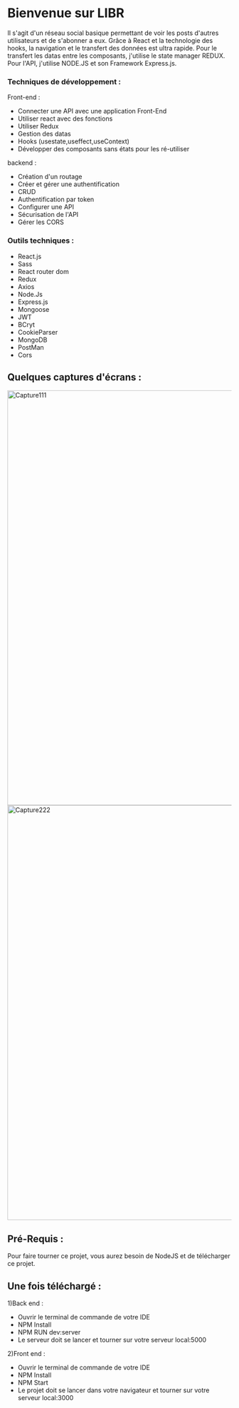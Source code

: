 # Bienvenue sur LIBR

Il s'agit d'un réseau social basique permettant de voir les posts d'autres utilisateurs et de s'abonner a eux.
Grâce à React et la technologie des hooks, la navigation et le transfert des données est ultra rapide.
Pour le transfert les datas entre les composants, j'utilise le state manager REDUX. 
Pour l'API, j'utilise NODE.JS et son Framework Express.js.


### Techniques de développement :

Front-end : 
- Connecter une API avec une application Front-End
- Utiliser react avec des fonctions
- Utiliser Redux 
- Gestion des datas
- Hooks (usestate,useffect,useContext)
- Développer des composants sans états pour les ré-utiliser

backend :
- Création d'un routage
- Créer et gérer une authentification
- CRUD 
- Authentification par token 
- Configurer une API
- Sécurisation de l'API
- Gérer les CORS


### Outils techniques :

- React.js
- Sass
- React router dom
- Redux 
- Axios
- Node.Js
- Express.js
- Mongoose
- JWT
- BCryt
- CookieParser
- MongoDB
- PostMan
- Cors


## Quelques captures d'écrans : 

<img width="930" alt="Capture111" src="https://user-images.githubusercontent.com/73883090/154026380-f68d9404-4ee4-4b79-b25e-17a1df04b8dc.PNG">
<img width="930" alt="Capture222" src="https://user-images.githubusercontent.com/73883090/154026425-2bfd88dc-7e90-4baa-a1bd-6cc4000e47d2.PNG">


## Pré-Requis :
Pour faire tourner ce projet, vous aurez besoin de NodeJS et de télécharger ce projet.


## Une fois téléchargé :

1)Back end : 
- Ouvrir le terminal de commande de votre IDE
- NPM Install 
- NPM RUN dev:server 
- Le serveur doit se lancer et tourner sur votre serveur local:5000

2)Front end : 
- Ouvrir le terminal de commande de votre IDE
- NPM Install 
- NPM Start
- Le projet doit se lancer dans votre navigateur et tourner sur votre serveur local:3000

